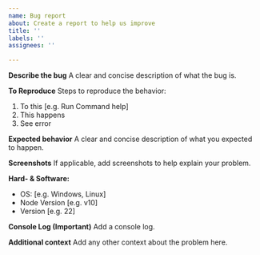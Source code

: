 ```yaml
---
name: Bug report
about: Create a report to help us improve
title: ''
labels: ''
assignees: ''

---
```


**Describe the bug**
A clear and concise description of what the bug is.

**To Reproduce**
Steps to reproduce the behavior:
1. To this [e.g. Run Command help]
2. This happens
4. See error

**Expected behavior**
A clear and concise description of what you expected to happen.

**Screenshots**
If applicable, add screenshots to help explain your problem.

**Hard- & Software:**
 - OS: [e.g. Windows, Linux]
 - Node Version [e.g. v10]
 - Version [e.g. 22]



**Console Log (Important)**
Add a console log.

**Additional context**
Add any other context about the problem here.
